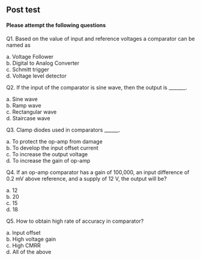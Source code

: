 ## Post test
#### Please attempt the following questions

Q1. Based on the value of input and reference voltages a comparator can be named as<br>

a.  Voltage Follower<br>
b.  Digital to Analog Converter<br>
c.  Schmitt trigger<br>
d.  Voltage level detector<br>


Q2. If the input of the comparator is sine wave, then the output is _______.<br>

a.  Sine wave<br>
b.  Ramp wave<br>
c.  Rectangular wave<br>
d.  Staircase wave<br>


Q3. Clamp diodes used in comparators ______.<br>

a.  To protect the op-amp from damage<br>
b.  To develop the input offset current<br>
c.  To increase the output voltage<br>
d.  To increase the gain of op-amp<br>


Q4. If an op-amp comparator has a gain of 100,000, an input difference of 0.2 mV above reference, and a supply of  12 V, the output will be?<br>

a.  12<br>
b.  20<br>
c.  15<br>
d.  18<br>


Q5. How to obtain high rate of accuracy in comparator?<br>

a.  Input offset<br>
b.  High voltage gain<br>
c.  High CMRR<br>
d.  All of the above




